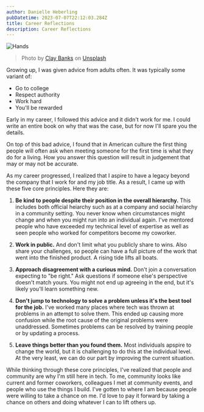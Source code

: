 ```yaml
---
author: Danielle Heberling
pubDatetime: 2023-07-07T22:12:03.284Z
title: Career Reflections
description: Career Reflections
---
```


![Hands](/assets/hands.jpg)

> Photo by <a href="https://unsplash.com/@claybanks?utm_source=unsplash&utm_medium=referral&utm_content=creditCopyText">Clay Banks</a> on <a href="https://unsplash.com/photos/LjqARJaJotc?utm_source=unsplash&utm_medium=referral&utm_content=creditCopyText">Unsplash</a>

Growing up, I was given advice from adults often. It was typically some variant of:

- Go to college
- Respect authority
- Work hard
- You'll be rewarded

Early in my career, I followed this advice and it didn't work for me. I could write an entire book on why that was the case, but for now I'll spare you the details.

On top of this bad advice, I found that in American culture the first thing people will often ask when meeting someone for the first time is what they do for a living. How you answer this question will result in judgement that may or may not be accurate.

As my career progressed, I realized that I aspire to have a legacy beyond the company that I work for and my job title. As a result, I came up with these five core principles. Here they are:

1. **Be kind to people despite their position in the overall hierarchy.** This includes both official heiarchy such as at a company and social heiarchy in a community setting. You never know when circumstances might change and when you might run into an individual again. I've mentored people who have exceeded my technical level of expertise as well as seen people who worked for competitors become my coworker.

2. **Work in public.** And don't limit what you publicly share to wins. Also share your challenges, so people can have a full picture of the work that went into the finished product. A rising tide lifts all boats.

3. **Approach disagreement with a curious mind.** Don't join a conversation expecting to "be right." Ask questions if someone else's perspective doesn't match yours. You might not end up agreeing in the end, but it's likely you'll learn something new.

4. **Don't jump to technology to solve a problem unless it's the best tool for the job.** I've worked many places where tech was thrown at problems in an attempt to solve them. This ended up causing more confusion while the root cause of the original problems were unaddressed. Sometimes problems can be resolved by training people or by updating a process.

5. **Leave things better than you found them.** Most individuals apspire to change the world, but it is challenging to do this at the individual level. At the very least, we can do our part by improving the current situation.

While thinking through these core principles, I've realized that people and community are why I'm still here in tech. To me, community looks like current and former coworkers, colleagues I met at community events, and people who use the things I build. I've gotten to where I am because people were willing to take a chance on me. I'd love to pay it forward by taking a chance on others and doing whatever I can to lift others up.
